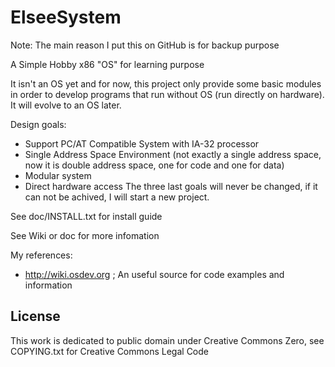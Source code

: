 ElseeSystem
===========
Note: The main reason I put this on GitHub is for backup purpose

A Simple Hobby x86 "OS" for learning purpose

It isn't an OS yet and for now, this project only provide some basic modules in order to develop programs that run without OS (run directly on hardware). It will evolve to an OS later.

Design goals:
  - Support PC/AT Compatible System with IA-32 processor
  - Single Address Space Environment (not exactly a single address space, now it is double address space, one for code and one for data)
  - Modular system
  - Direct hardware access
The three last goals will never be changed, if it can not be achived, I will start a new project.
  
See doc/INSTALL.txt for install guide

See Wiki or doc for more infomation

My references:
  - http://wiki.osdev.org ; An useful source for code examples and information

License
-------
This work is dedicated to public domain under Creative Commons Zero, see COPYING.txt for Creative Commons Legal Code